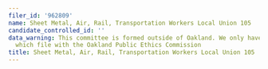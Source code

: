 ```yaml
---
filer_id: '962809'
name: Sheet Metal, Air, Rail, Transportation Workers Local Union 105
candidate_controlled_id: ''
data_warning: This committee is formed outside of Oakland. We only have data on committees
  which file with the Oakland Public Ethics Commission
title: Sheet Metal, Air, Rail, Transportation Workers Local Union 105
---
```

